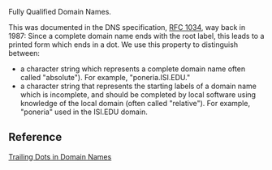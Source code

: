 Fully Qualified Domain Names.

This was documented in the DNS specification, [RFC 1034](http://www.ietf.org/rfc/rfc1034.txt), way back in 1987:
Since a complete domain name ends with the root label, this leads to a
printed form which ends in a dot.  We use this property to distinguish between:
- a character string which represents a complete domain name often called "absolute").  For example, "poneria.ISI.EDU."
- a character string that represents the starting labels of a domain name which is incomplete, and should be completed by local software using knowledge of the local domain (often called "relative").  For example, "poneria" used in the ISI.EDU domain.

## Reference
[Trailing Dots in Domain Names](http://www.dns-sd.org/trailingdotsindomainnames.html)
